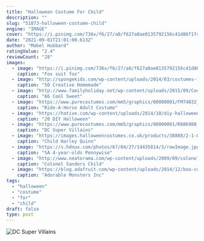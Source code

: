 ```yaml
---
title: "Halloween Costume For Child"
description: ""
slug: "51873-halloween-costume-child"
engine: "IMAGE"
cover: "https://i.pinimg.com/736x/f6/27/a0/f627a0ae0135792156c41d86f1f4b400--fox-costume-baby-costumes.jpg"
date: "2021-09-01T21:01:00.613Z"
author: "Mabel Hubbard"
ratingValue: "2.4"
reviewCount: "28"
images:
  - image: "https://i.pinimg.com/736x/f6/27/a0/f627a0ae0135792156c41d86f1f4b400--fox-costume-baby-costumes.jpg"
    caption: "Fox suit fox"
  - image: "http://spongekids.com/wp-content/uploads/2014/03/costumes-for-kids/37-little-mummies-kid-costume.jpg"
    caption: "50 Creative Homemade"
  - image: "http://www.familyholiday.net/wp-content/uploads/2015/09/Cool-Sweet-And-Funny-Toddler-Halloween-Costumes-Ideas-For-Your-Kids-8.jpg"
    caption: "66 Cool Sweet"
  - image: "https://www.purecostumes.com/mm5/graphics/00000001/FM74032_full_1.jpg"
    caption: "Ride-A-Horse Adult Costume"
  - image: "https://hative.com/wp-content/uploads/2014/10/diy-halloween-mask-crafts/20-paperbag-mask.jpg"
    caption: "20 DIY Halloween"
  - image: "https://www.purecostumes.com/mm5/graphics/00000001/R886980_full_1.jpg"
    caption: "DC Super Villains"
  - image: "https://images.halloweencostumes.co.uk/products/38888/2-1-82617/child-harley-quinn-jumpsuit-costume.jpg"
    caption: "Child Harley Quinn"
  - image: "https://s.hdnux.com/photos/67/04/27/14435814/3/rawImage.jpg"
    caption: "SA 4-year-olds Pennywise"
  - image: "http://www.neatorama.com/wp-content/uploads/2009/09/colonel_sanders_costume.jpg"
    caption: "Colonel Sanders Child"
  - image: "https://blog.adafruit.com/wp-content/uploads/2014/12/boo-costume-1.jpg"
    caption: "Adorable Monsters Inc"
tags:
  - "halloween"
  - "costume"
  - "for"
  - "child"
draft: false
type: post
---
```



![DC Super Villains](https://www.purecostumes.com/mm5/graphics/00000001/R886980_full_1.jpg "DC Super Villains")


<!--inArticleAds-->

<!--galleryOne-->


<!--inArticleAds-->

<!--galleryTwo-->


<!--galleryThree-->

